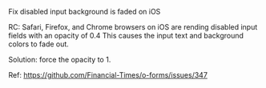 Fix disabled input background is faded on iOS

RC: Safari, Firefox, and Chrome browsers on iOS are rending disabled input fields with an opacity of 0.4 This causes the input text and background colors to fade out.

Solution: force the opacity to 1.

Ref: https://github.com/Financial-Times/o-forms/issues/347
